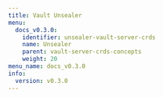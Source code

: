 ```yaml
---
title: Vault Unsealer
menu:
  docs_v0.3.0:
    identifier: unsealer-vault-server-crds
    name: Unsealer
    parent: vault-server-crds-concepts
    weight: 20
menu_name: docs_v0.3.0
info:
  version: v0.3.0
---
```


